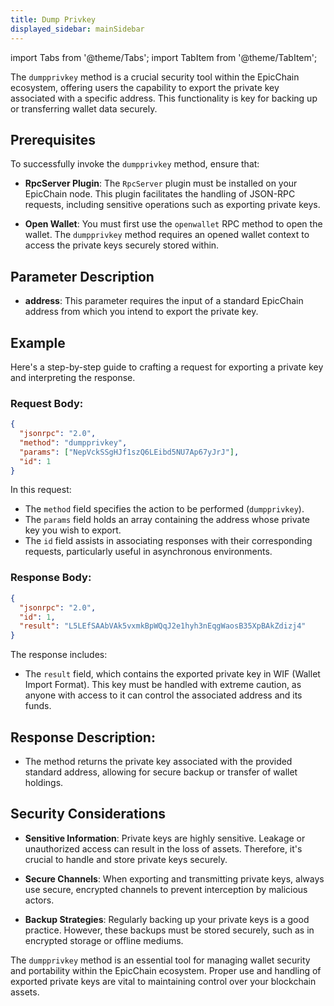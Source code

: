 ```yaml
---
title: Dump Privkey
displayed_sidebar: mainSidebar
---
```


import Tabs from '@theme/Tabs';
import TabItem from '@theme/TabItem';




The `dumpprivkey` method is a crucial security tool within the EpicChain ecosystem, offering users the capability to export the private key associated with a specific address. This functionality is key for backing up or transferring wallet data securely.

## Prerequisites

To successfully invoke the `dumpprivkey` method, ensure that:

- **RpcServer Plugin**: The `RpcServer` plugin must be installed on your EpicChain node. This plugin facilitates the handling of JSON-RPC requests, including sensitive operations such as exporting private keys.

- **Open Wallet**: You must first use the `openwallet` RPC method to open the wallet. The `dumpprivkey` method requires an opened wallet context to access the private keys securely stored within.

## Parameter Description

- **address**: This parameter requires the input of a standard EpicChain address from which you intend to export the private key. 

## Example

Here's a step-by-step guide to crafting a request for exporting a private key and interpreting the response.

### Request Body:

```json
{
  "jsonrpc": "2.0",
  "method": "dumpprivkey",
  "params": ["NepVckSSgHJf1szQ6LEibd5NU7Ap67yJrJ"],
  "id": 1
}
```

In this request:
- The `method` field specifies the action to be performed (`dumpprivkey`).
- The `params` field holds an array containing the address whose private key you wish to export.
- The `id` field assists in associating responses with their corresponding requests, particularly useful in asynchronous environments.

### Response Body:

```json
{
  "jsonrpc": "2.0",
  "id": 1,
  "result": "L5LEfSAAbVAk5vxmkBpWQqJ2e1hyh3nEqgWaosB35XpBAkZdizj4"
}
```

The response includes:
- The `result` field, which contains the exported private key in WIF (Wallet Import Format). This key must be handled with extreme caution, as anyone with access to it can control the associated address and its funds.

## Response Description:

- The method returns the private key associated with the provided standard address, allowing for secure backup or transfer of wallet holdings.

## Security Considerations

- **Sensitive Information**: Private keys are highly sensitive. Leakage or unauthorized access can result in the loss of assets. Therefore, it's crucial to handle and store private keys securely.

- **Secure Channels**: When exporting and transmitting private keys, always use secure, encrypted channels to prevent interception by malicious actors.

- **Backup Strategies**: Regularly backing up your private keys is a good practice. However, these backups must be stored securely, such as in encrypted storage or offline mediums.

The `dumpprivkey` method is an essential tool for managing wallet security and portability within the EpicChain ecosystem. Proper use and handling of exported private keys are vital to maintaining control over your blockchain assets.


<br/>